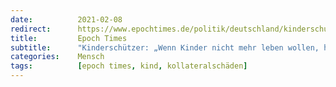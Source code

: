 ```yaml
---
date:          2021-02-08
redirect:      https://www.epochtimes.de/politik/deutschland/kinderschuetzer-wenn-kinder-nicht-mehr-leben-wollen-haben-wir-als-gesellschaft-versagt-a3443221.html
title:         Epoch Times
subtitle:      "Kinderschützer: „Wenn Kinder nicht mehr leben wollen, haben wir als Gesellschaft versagt“"
categories:    Mensch
tags:          [epoch times, kind, kollateralschäden]
---
```

